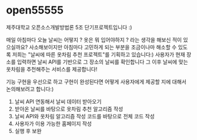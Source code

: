 # open55555
제주대학교 오픈소스개발방법론 5조 단기프로젝트입니다 :)

매일 아침마다 
오늘 날씨는 어떻지 ?  옷은 뭐 입어야하지 ? 라는 생각을 해보신 적이 있으실까요? 
사소해보이지만 아침마다 고민하게 되는 부분을 조금이나마 해소할 수 있도록
저희는 "날씨에 따른 옷차림 추천 프로젝트"를 기획하고 있습니다:)
사용자가 현재 장소를 입력하면 날씨 API를 기반으로 그 장소의 날씨를 확인합니다
그 이후 날씨에 맞는 옷차림을 추천해주는 서비스를 제공합니다!

기능 구현을 우선으로 하고 구현이 완성된다면
어떻게 사용자에게 제공할 지에 대해서  논의해보려고 합니다:)

1. 날씨 API 연동해서 날씨 데이터 받아오기
2. 받아온 날씨를 바탕으로 옷차림 추천 알고리즘 작성
3. 날씨 API와 옷차림 알고리즘 작성 코드를 바탕으로 전체 코드 작성
4. 사용자가 이용 가능한 홈페이지 작성
5. 실행 후 보완 
